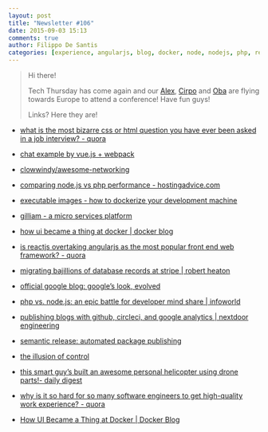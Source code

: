 ```yaml
---
layout: post
title: "Newsletter #106"
date: 2015-09-03 15:13
comments: true
author: Filippo De Santis
categories: [experience, angularjs, blog, docker, node, nodejs, php, reactjs, softwareengineers, ui]
---
```


> Hi there!
>
> Tech Thursday has come again and our [Alex](http://tech.namshi.io/team/#Alessandro%20Nadalin), [Cirpo](http://tech.namshi.io/team/#Alessandro%20Cinelli) and [Oba](http://tech.namshi.io/team/#Oluwaseun%20Obajobi) are flying towards Europe to attend a conference!
> Have fun guys!
>
> Links? Here they are!
>

* [what is the most bizarre css or html question you have ever been asked in a job interview? - quora](http://www.quora.com/Front-End-Web-Development/What-is-the-most-bizarre-CSS-or-HTML-question-you-have-ever-been-asked-in-a-job-interview)

* [chat example by vue.js + webpack](https://github.com/Coffcer/vue-chat)

* [clowwindy/awesome-networking](https://github.com/clowwindy/Awesome-Networking)
<!-- more -->
* [comparing node.js vs php performance - hostingadvice.com](http://www.hostingadvice.com/blog/comparing-node-js-vs-php-performance/)

* [executable images - how to dockerize your development machine](http://www.infoq.com/articles/docker-executable-images)

* [gilliam - a micro services platform](http://gilliam.github.io/)

* [how ui became a thing at docker | docker blog](http://blog.docker.com/2015/08/ui-at-docker/)

* [is reactjs overtaking angularjs as the most popular front end web framework? - quora](http://www.quora.com/Is-ReactJS-overtaking-AngularJS-as-the-most-popular-front-end-web-framework)

* [migrating bajillions of database records at stripe | robert heaton](http://robertheaton.com/2015/08/31/migrating-bajillions-of-database-records-at-stripe/)

* [official google blog: google’s look, evolved](http://googleblog.blogspot.it/2015/09/google-update.html)

* [php vs. node.js: an epic battle for developer mind share | infoworld](http://www.infoworld.com/article/2866712/php/php-vs-node-js-an-epic-battle-for-developer-mind-share.html)

* [publishing blogs with github, circleci, and google analytics | nextdoor engineering](https://engblog.nextdoor.com/2015/08/27/publishing-blog-with-github-circleci-and-google-analytics/)

* [semantic release: automated package publishing](https://github.com/semantic-release/semantic-release)

* [the illusion of control](http://sethgodin.typepad.com/seths_blog/2015/08/the-illusion-of-control.html)

* [this smart guy’s built an awesome personal helicopter using drone parts!- daily digest](http://dailydigest.com/technology/drone-helicopter-swarm/)

* [why is it so hard for so many software engineers to get high-quality work experience? - quora](http://www.quora.com/Why-is-it-so-hard-for-so-many-software-engineers-to-get-high-quality-work-experience)

* [How UI Became a Thing at Docker | Docker Blog](https://blog.docker.com/2015/08/ui-at-docker/)
